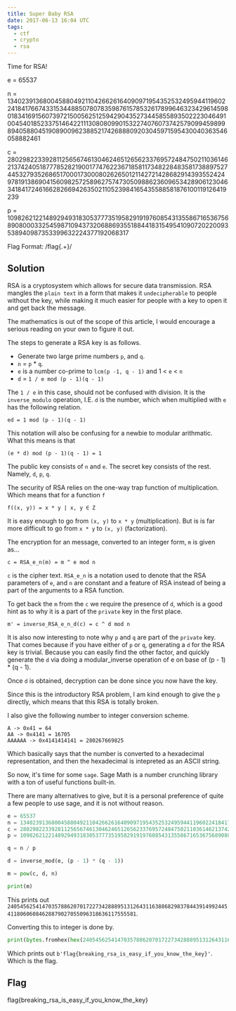 ```yaml
---
title: Super Baby RSA
date: 2017-06-13 16:04 UTC
tags: 
  - ctf
  - crypto
  - rsa
---
```


Time for RSA!

e = 65537

n = 134023913680045880492110426626164090971954352532495944119602241841766743315344885078078359876157853261789964632342961459801834169156073972150056251259429043527344585589350222304649100454018523375146422111308080990153227407607374257909945989989405880451908900962388521742688809203045971595430040363546058882461

c = 28029822339281125656746130462465126562337695724847502110361462137424051877785282190017747622367185811734822848358173889752744532793526865170001730008026265012114272142868291439355242497819138690415609825725896275747305098862360965342890612304634184172461662826694263502110523984165435588581876100119126419239

p = 10982621221489294931830537773519582919197608543135586716536756890800033254598710943732068869355188441831549541090720220093538940987353399632224377192068317

Flag Format: /flag{.+}/

Solution
--------

RSA is a cryptosystem which allows for secure data transmission. RSA mangles
the `plain text` in a form that makes it `undecipherable` to people without the
key, while making it much easier for people with a key to open it and get back
the message. 

The mathematics is out of the scope of this article, I would encourage a 
serious reading on your own to figure it out. 

The steps to generate a RSA key is as follows.

- Generate two large prime numbers `p`, and `q`. 
- `n` = `p` * `q`. 
- `e` is a number co-prime to `lcm(p -1, q - 1)` and 1 < `e` < `n`
- `d` = `1 / e mod (p - 1)(q - 1)`

The `1 / e` in this case, should not be confused with division. It is the 
`inverse_modulo` operation, I.E. `d` is the number, which when multiplied with
`e` has the following relation. 

	ed = 1 mod (p - 1)(q - 1)

This notation will also be confusing for a newbie to modular arithmatic.
What this means is that

	(e * d) mod (p - 1)(q - 1) = 1

The public key consists of `n` and `e`. The secret key consists of the rest.
Namely, `d`, `p`, `q`. 

The security of RSA relies on the one-way trap function of multiplication. 
Which means that for a function `f`

	f((x, y)) = x * y | x, y ∈ Z

It is easy enough to go from `(x, y)` to `x * y` (multiplication). But is is 
far more difficult to go from `x * y` to `(x, y)` (factorization). 

The encryption for an message, converted to an integer form, `m` is given as... 

	c = RSA_e_n(m) = m ^ e mod n

`c` is the cipher text. `RSA_e_n` is a notation used to denote that the RSA
parameters of `e`, and `n` are constant and a feature of RSA instead of being
a part of the arguments to a RSA function.

To get back the `m` from the `c` we require the presence of `d`, which is a good
hint as to why it is a part of the  `private` key in the first place. 

	m' = inverse_RSA_e_n_d(c) = c ^ d mod n

It is also now interesting to note why `p` and `q` are part of the `private`
key. That comes because if you have either of `p` or `q`, generating a `d` 
for the RSA key is trivial. Because you can easily find the other factor, and 
quickly generate the `d` via doing a modular_inverse operation of e on base of 
(p - 1) * (q - 1). 

Once `d` is obtained, decryption can be done since you now have the key. 

Since this is the introductory RSA problem, I am kind enough to give the `p`
directly, which means that this RSA is totally broken.

I also give the following number to integer conversion scheme. 

	A -> 0x41 = 64
	AA -> 0x4141 = 16705
	AAAAAA -> 0x4141414141 = 280267669825

Which basically says that the number is converted to a hexadecimal representation,
and then the hexadecimal is intepreted as an ASCII string. 

So now, it's time for some `sage`. Sage Math is a number crunching library with
a ton of useful functions built-in.

There are many alternatives to give, but it is a personal preference of quite a
few people to use sage, and it is not without reason. 

~~~ python
e = 65537
n = 134023913680045880492110426626164090971954352532495944119602241841766743315344885078078359876157853261789964632342961459801834169156073972150056251259429043527344585589350222304649100454018523375146422111308080990153227407607374257909945989989405880451908900962388521742688809203045971595430040363546058882461
c = 28029822339281125656746130462465126562337695724847502110361462137424051877785282190017747622367185811734822848358173889752744532793526865170001730008026265012114272142868291439355242497819138690415609825725896275747305098862360965342890612304634184172461662826694263502110523984165435588581876100119126419239
p = 10982621221489294931830537773519582919197608543135586716536756890800033254598710943732068869355188441831549541090720220093538940987353399632224377192068317

q = n / p

d = inverse_mod(e, (p - 1) * (q - 1))

m = pow(c, d, n)

print(m)
~~~

This prints out `240545625414703578862070172273428889513126431163886829837844391499244541180606084628879027055096318636117555581`.

Converting this to integer is done by.

~~~ python
print(bytes.fromhex(hex(240545625414703578862070172273428889513126431163886829837844391499244541180606084628879027055096318636117555581)[2:]))
~~~ 

Which prints out `b'flag{breaking_rsa_is_easy_if_you_know_the_key}'`. Which is the flag.

Flag
----
flag{breaking_rsa_is_easy_if_you_know_the_key}
